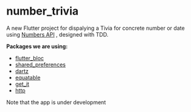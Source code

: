 # number_trivia

A new Flutter project for dispalying a Tivia for concrete number or date using [Numbers API](http://numbersapi.com/) , designed with TDD.

**Packages we are using:**
- [flutter_bloc](https://pub.dev/packages/flutter_bloc)
- [shared_preferences](https://pub.dev/packages/shared_preferences)
- [dartz](https://pub.dev/packages/dartz)
- [equatable](https://pub.dev/packages/equatable)
- [get_it](https://pub.dev/packages/get_it)
- [http](https://pub.dev/packages/http)

Note that the app is under development
